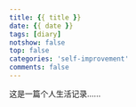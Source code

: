 ```yaml
---
title: {{ title }}
date: {{ date }}
tags: [diary]
notshow: false
top: false
categories: 'self-improvement'
comments: false
---
```


这是一篇个人生活记录......

<!-- more -->

